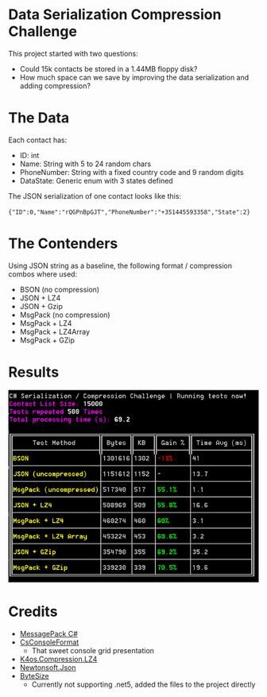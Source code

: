# Data Serialization Compression Challenge

This project started with two questions: 

* Could 15k contacts be stored in a 1.44MB floppy disk?
* How much space can we save by improving the data serialization and adding compression?

# The Data

Each contact has:

* ID: int
* Name: String with 5 to 24 random chars
* PhoneNumber: String with a fixed country code and 9 random digits
* DataState: Generic enum with 3 states defined

The JSON serialization of one contact looks like this:

`{"ID":0,"Name":"rQGPnBpGJT","PhoneNumber":"+351445593358","State":2}`

# The Contenders

Using JSON string as a baseline, the following format / compression combos where used:

* BSON (no compression)
* JSON + LZ4
* JSON + Gzip
* MsgPack (no compression)
* MsgPack + LZ4
* MsgPack + LZ4Array
* MsgPack + GZip

# Results

![Results](/docs/results_v2.png)


# Credits

* [MessagePack C#](https://github.com/neuecc/MessagePack-CSharp)
* [CsConsoleFormat](https://github.com/Athari/CsConsoleFormat/)
    * That sweet console grid presentation 
* [K4os.Compression.LZ4](https://github.com/MiloszKrajewski/K4os.Compression.LZ4)
* [Newtonsoft.Json](https://github.com/JamesNK/Newtonsoft.Json)
* [ByteSize](https://github.com/omar/ByteSize)
    * Currently not supporting .net5, added the files to the project directly
